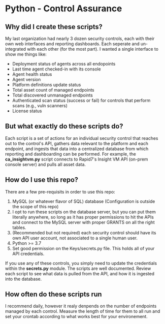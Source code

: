 # Python - Control Assurance

## Why did I create these scripts?

My last organization had nearly 3 dozen security controls, each with their own web interfaces and reporting dashboards. Each seperate and un-integrated with each other (for the most part). I wanted a single interface to show me things like:

* Deployment status of agents across all endopoints
* Last time agent checked-in with its console
* Agent health status
* Agent version
* Platform definitions update status
* Total asset count of managed endpoints
* Total discovered unmanaged endpoints
* Authenticated scan status (success or fail) for controls that perform scans (e.g., vuln scanners)
* License status

## But what exactly do these scripts do?

Each script is a set of actions for an individual security control that reaches out to the control's API, gathers data relevant to the platform and each endpoint, and ingests that data into a centralized database from which reporting and dashboarding can be performed.  For example, the **ca_insightvm.py** script connects to Rapid7's Insight VM API (on-prem console server) and pulls all asset data.

## How do I use this repo?

There are a few pre-requisits in order to use this repo:

1. MySQL (or whatever flavor of SQL) database (Configuration is outside the scope of this repo)
2. I opt to run these scripts on the database server, but you can put them literally anywhere, so long as it has proper permissions to hit the APIs and connect to the MySQL server with proper GRANTS on all the right tables.
3. (Recommended but not required) each security control should have its own API user account, not associated to a single human user.
4. Python >= 3.7
5. Set good permission on the Keys/secrets.py file.  This holds all of your API credentials.

If you use any of these controls, you simply need to update the credentials within the **secrets.py** module. The scripts are well documented. Review each script to see what data is pulled from the API, and how it is ingested into the database.

## How often do these scripts run

I recommend daily, however it realy denpends on the number of endpoints managed by each control. Measure the length of time for them to all run and set your crontab according to what works best for your environement.
